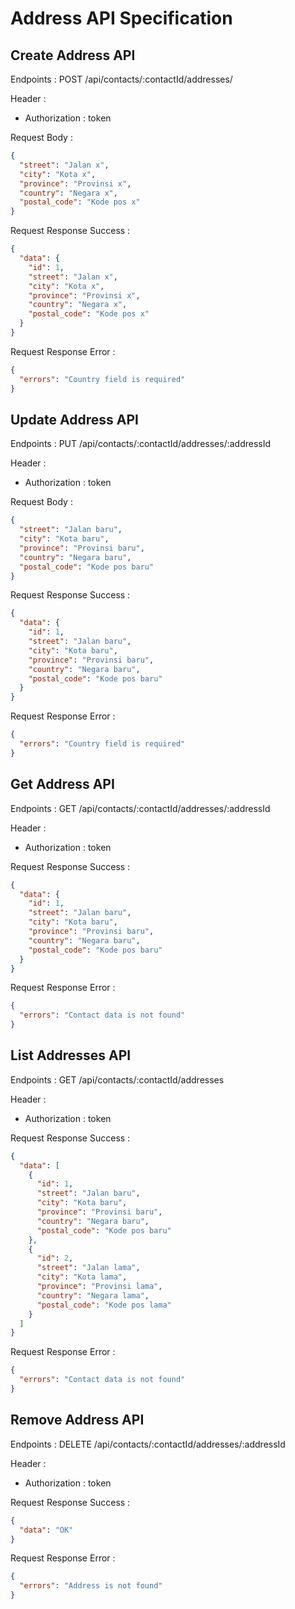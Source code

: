 # Address API Specification

## Create Address API

Endpoints : POST /api/contacts/:contactId/addresses/

Header :

- Authorization : token

Request Body :

```json
{
  "street": "Jalan x",
  "city": "Kota x",
  "province": "Provinsi x",
  "country": "Negara x",
  "postal_code": "Kode pos x"
}
```

Request Response Success :

```json
{
  "data": {
    "id": 1,
    "street": "Jalan x",
    "city": "Kota x",
    "province": "Provinsi x",
    "country": "Negara x",
    "postal_code": "Kode pos x"
  }
}
```

Request Response Error :

```json
{
  "errors": "Country field is required"
}
```

## Update Address API

Endpoints : PUT /api/contacts/:contactId/addresses/:addressId

Header :

- Authorization : token

Request Body :

```json
{
  "street": "Jalan baru",
  "city": "Kota baru",
  "province": "Provinsi baru",
  "country": "Negara baru",
  "postal_code": "Kode pos baru"
}
```

Request Response Success :

```json
{
  "data": {
    "id": 1,
    "street": "Jalan baru",
    "city": "Kota baru",
    "province": "Provinsi baru",
    "country": "Negara baru",
    "postal_code": "Kode pos baru"
  }
}
```

Request Response Error :

```json
{
  "errors": "Country field is required"
}
```

## Get Address API

Endpoints : GET /api/contacts/:contactId/addresses/:addressId

Header :

- Authorization : token

Request Response Success :

```json
{
  "data": {
    "id": 1,
    "street": "Jalan baru",
    "city": "Kota baru",
    "province": "Provinsi baru",
    "country": "Negara baru",
    "postal_code": "Kode pos baru"
  }
}
```

Request Response Error :

```json
{
  "errors": "Contact data is not found"
}
```

## List Addresses API

Endpoints : GET /api/contacts/:contactId/addresses

Header :

- Authorization : token

Request Response Success :

```json
{
  "data": [
    {
      "id": 1,
      "street": "Jalan baru",
      "city": "Kota baru",
      "province": "Provinsi baru",
      "country": "Negara baru",
      "postal_code": "Kode pos baru"
    },
    {
      "id": 2,
      "street": "Jalan lama",
      "city": "Kota lama",
      "province": "Provinsi lama",
      "country": "Negara lama",
      "postal_code": "Kode pos lama"
    }
  ]
}
```

Request Response Error :

```json
{
  "errors": "Contact data is not found"
}
```

## Remove Address API

Endpoints : DELETE /api/contacts/:contactId/addresses/:addressId

Header :

- Authorization : token

Request Response Success :

```json
{
  "data": "OK"
}
```

Request Response Error :

```json
{
  "errors": "Address is not found"
}
```